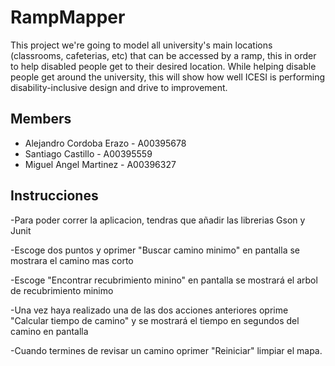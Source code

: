 # RampMapper
This project we're going to model all university's main locations (classrooms, cafeterias, etc) that can be accessed by a ramp, this in order to help disabled people get to their desired location. While helping disable people get around the university, this will show how well ICESI is performing disability-inclusive design and drive to improvement.

## Members
- Alejandro Cordoba Erazo - A00395678
- Santiago Castillo - A00395559
- Miguel Angel Martinez - A00396327

## Instrucciones
-Para poder correr la aplicacion, tendras que añadir las librerias Gson y Junit

-Escoge dos puntos y oprimer "Buscar camino minimo" en pantalla se mostrara el camino mas corto

-Escoge "Encontrar recubrimiento minino" en pantalla se mostrará el arbol de recubrimiento minimo

-Una vez haya realizado una de las dos acciones anteriores oprime "Calcular tiempo de camino" y se mostrará el tiempo en segundos del camino en pantalla

-Cuando termines de revisar un camino oprimer "Reiniciar" limpiar el mapa.
